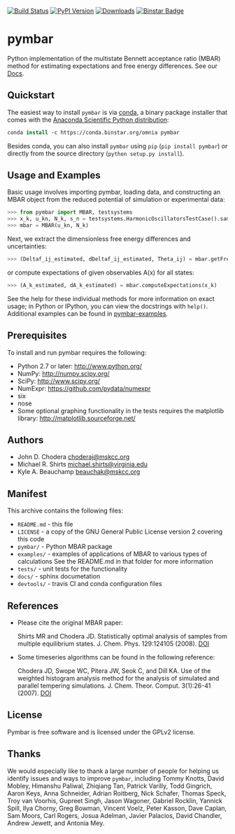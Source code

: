 [![Build Status](https://travis-ci.org/choderalab/pymbar.png)](https://travis-ci.org/choderalab/pymbar)
[![PyPI Version](https://badge.fury.io/py/pymbar.png)](https://pypi.python.org/pypi/pymbar)
[![Downloads](https://pypip.in/d/pymbar/badge.png)](https://pypi.python.org/pypi/pymbar)
[![Binstar Badge](https://binstar.org/omnia/pymbar/badges/installer/conda.svg)](https://conda.binstar.org/omnia)

pymbar
======

Python implementation of the multistate Bennett acceptance ratio (MBAR) method for estimating expectations and free energy differences.  See our [Docs](http://pymbar.readthedocs.org/en/latest/).


Quickstart
----------

The easiest way to install `pymbar` is via [conda](http://conda.pydata.org), a binary package installer that comes with the [Anaconda Scientific Python distribution](https://store.continuum.io/cshop/anaconda/):
```tcsh
conda install -c https://conda.binstar.org/omnia pymbar
```

Besides conda, you can also install `pymbar` using `pip` (`pip install pymbar`) or directly from the source directory (`python setup.py install`).


Usage and Examples
------------------

Basic usage involves importing pymbar, loading data, and constructing an MBAR object from the reduced potential of simulation or experimental data:

```python
>>> from pymbar import MBAR, testsystems
>>> x_k, u_kn, N_k, s_n = testsystems.HarmonicOscillatorsTestCase().sample()
>>> mbar = MBAR(u_kn, N_k)
```

Next, we extract the dimensionless free energy differences and uncertainties:

```python
>>> (Deltaf_ij_estimated, dDeltaf_ij_estimated, Theta_ij) = mbar.getFreeEnergyDifferences()
```

or compute expectations of given observables A(x) for all states:

```python
>>> (A_k_estimated, dA_k_estimated) = mbar.computeExpectations(x_k)
```
See the help for these individual methods for more information on exact usage; in Python or IPython, you can view the docstrings with `help()`.  
Additional examples can be found in [pymbar-examples](http://github.com/choderalab/pymbar-examples/).


Prerequisites
-------------

To install and run pymbar requires the following:

* Python 2.7 or later: http://www.python.org/
* NumPy: http://numpy.scipy.org/
* SciPy: http://www.scipy.org/
* NumExpr: https://github.com/pydata/numexpr
* six
* nose
* Some optional graphing functionality in the tests requires the matplotlib library: http://matplotlib.sourceforge.net/


Authors
-------
* John D. Chodera <choderaj@mskcc.org>
* Michael R. Shirts <michael.shirts@virginia.edu>
* Kyle A. Beauchamp <beauchak@mskcc.org>


Manifest
--------

This archive contains the following files:

* `README.md` - this file
* `LICENSE` - a copy of the GNU General Public License version 2 covering this code
* `pymbar/` - Python MBAR package
* `examples/` - examples of applications of MBAR to various types of calculations
  See the README.md in that folder for more information
* `tests/` - unit tests for the functionality
* `docs/` - sphinx documetation
* `devtools/` - travis CI and conda configuration files



References
----------

* Please cite the original MBAR paper:

  Shirts MR and Chodera JD. Statistically optimal analysis of samples from multiple equilibrium states. J. Chem. Phys. 129:124105 (2008).  [DOI](http://dx.doi.org/10.1063/1.2978177)

* Some timeseries algorithms can be found in the following reference:

  Chodera JD, Swope WC, Pitera JW, Seok C, and Dill KA. Use of the weighted histogram analysis method for the analysis of simulated and parallel tempering simulations. J. Chem. Theor. Comput. 3(1):26-41 (2007).  [DOI](http://dx.doi.org/10.1021/ct0502864)


License
-------

Pymbar is free software and is licensed under the GPLv2 license.


Thanks
------

We would especially like to thank a large number of people for helping us identify issues
and ways to improve `pymbar`, including Tommy Knotts, David Mobley, Himanshu Paliwal,
Zhiqiang Tan, Patrick Varilly, Todd Gingrich, Aaron Keys, Anna Schneider, Adrian Roitberg,
Nick Schafer, Thomas Speck, Troy van Voorhis, Gupreet Singh, Jason Wagoner, Gabriel Rocklin,
Yannick Spill, Ilya Chorny, Greg Bowman, Vincent Voelz, Peter Kasson, Dave Caplan, Sam Moors,
Carl Rogers, Josua Adelman, Javier Palacios, David Chandler, Andrew Jewett, and Antonia Mey.
